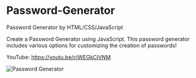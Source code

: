 # Password-Generator
Password Generator by HTML/CSS/JavaScript

Create a Password Generator using JavaScript. This password generator includes various options for customizing the creation of passwords!

YouTube: https://youtu.be/cjWEGkCiVNM




![Password Generator](https://github.com/hot-zero/Password-Generator/assets/72950401/e5a43d71-d74d-4298-a2b1-249c55a990fb)
